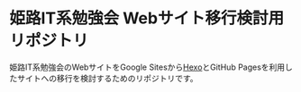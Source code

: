 姫路IT系勉強会 Webサイト移行検討用リポジトリ
============================================

姫路IT系勉強会のWebサイトをGoogle Sitesから[Hexo](https://hexo.io/)とGitHub Pagesを利用したサイトへの移行を検討するためのリポジトリです。


